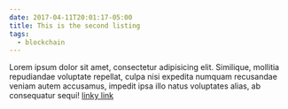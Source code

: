 ```yaml
---
date: 2017-04-11T20:01:17-05:00
title: This is the second listing
tags:
  - blockchain
---
```


Lorem ipsum dolor sit amet, consectetur adipisicing elit. Similique, mollitia repudiandae voluptate repellat, culpa nisi expedita numquam recusandae veniam autem accusamus, impedit ipsa illo natus voluptates alias, ab consequatur sequi! [linky link](https://williampalm.com)

